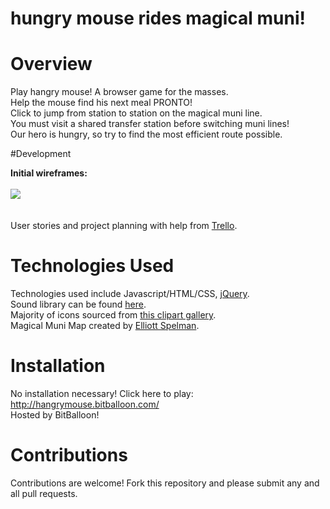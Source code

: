 # hungry mouse rides magical muni!

# Overview

Play hangry mouse! A browser game for the masses.
<br>Help the mouse find his next meal PRONTO!
<br>Click to jump from station to station on the magical muni line.
<br>You must visit a shared transfer station before switching muni lines!
<br>Our hero is hungry, so try to find the most efficient route possible.

#Development

<b>Initial wireframes:</b>
<br>
<br>
<img src="images/wireframe.png">
<br>
<br>
<br>
User stories and project planning with help from <a href="https://trello.com/b/TQUPx8Tq/to-do-browsergame">Trello</a>.

# Technologies Used

Technologies used include Javascript/HTML/CSS, <a href="http://jquery.com/">jQuery</a>.
<br>Sound library can be found <a href="http://www.findsounds.com/help1.html">here</a>.
<br>Majority of icons sourced from <a href="http://www.clker.com/">this clipart gallery</a>.
<br>Magical Muni Map created by <a href="http://www.ebspelman.com/">Elliott Spelman</a>.

# Installation

No installation necessary! Click here to play: http://hangrymouse.bitballoon.com/
<br>Hosted by BitBalloon!

# Contributions

Contributions are welcome! Fork this repository and please submit any and all pull requests.
